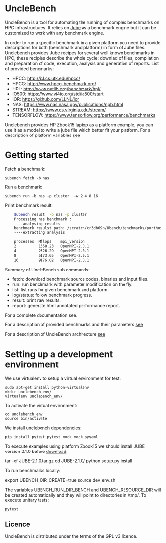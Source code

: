 # UncleBench

UncleBench is a tool for automating the running of complex benchmarks on HPC infrastructures.
It relies on [Jube](http://www.fz-juelich.de/ias/jsc/EN/Expertise/Support/Software/JUBE/_node.html)
as a benchmark engine but it can be customized to work with any benchmark engine.

In order to run a specific benchmark in a given platform you need to provide descriptions for both (benchmark and platform) in form of Jube files.
Unclebench provides Jube recipes for several well known benchmarks in HPC, these recipies describe the whole cycle: downlad of files, compilation and preparation of code,
execution, analysis and generation of reports.
List of provided bencmarks:

- HPCC: http://icl.cs.utk.edu/hpcc/
- HPCG: http://www.hpcg-benchmark.org/
- HPL: http://www.netlib.org/benchmark/hpl/
- IO500: https://www.vi4io.org/std/io500/start
- IOR: https://github.com/LLNL/ior
- NAS: https://www.nas.nasa.gov/publications/npb.html
- STREAM: https://www.cs.virginia.edu/stream/
- TENSORFLOW: https://www.tensorflow.org/performance/benchmarks

Unclebench provides HP Zbook15 laptop as a platform example, you can use it as a model to write a jube file which better fit your platform.
For a description of platform variables [see](https://github.com/edf-hpc/unclebench/blob/master/docs/source/platform_guide.asc)

# Getting started

Fetch a benchmark:

    $ubench fetch -b nas

Run a benchmark:

    $ubench run -b nas -p cluster  -w 2 4 8 16

Print benchmark result:

```bash
    $ubench result  -b nas -p cluster 
    Processing nas benchmark :
    ----analysing results
    benchmark_resulst_path: /scratch/cr3db69n/Ubench/benchmarks/porthos/nas/./benchmarks_runs/000002/
    ----extracting analysis

    processes  Mflops    mpi_version
    2          1358.23   OpenMPI-2.0.1
    4          2326.29   OpenMPI-2.0.1
    8          5173.65   OpenMPI-2.0.1
    16         9176.02   OpenMPI-2.0.1
```

Summary of UncleBench sub commands:

- fetch: download benchmark source codes, binaries and input files.
- run: run benchmark with parameter modification on the fly.
- list: list runs for given benchmark and platform.
- log/status: follow benchmark progress.
- result: print raw results.
- report: generate html annotated performance report.


For a complete documentation [see](https://github.com/edf-hpc/unclebench/blob/master/docs/source/user_guide.asc).

For a description of provided benchmarks and their parameters [see](https://github.com/edf-hpc/unclebench/blob/master/docs/source/benchmarks_guide.asc)

For a description of UncleBench architecture [see](https://github.com/edf-hpc/unclebench/blob/master/docs/source/developer_guide.asc)

# Setting up a development environment

We use virtualenv to setup a virtual environment for test:

    sudo apt-get install python-virtualenv
    mkdir unclebench_env/
    virtualenv unclebench_env/

To activate the virtual environment:

    cd unclebench_env
    source bin/activate

We install unclebench dependencies:

    pip install pytest pytest_mock mock pyyaml

To execute examples using platform Zbook15 we should install JUBE version 2.1.0 before [download](http://www.fz-juelich.de/ias/jsc/EN/Expertise/Support/Software/JUBE/JUBE2/jube-download_node.html;jsessionid=7444E10288FBD0EE8091B9AD8FE60F73):

   tar -xf JUBE-2.1.0.tar.gz
   cd JUBE-2.1.0/
   python setup.py install

To run benchmarks locally:

   export UBENCH_DIR_CREATE=true
   source dev_env.sh

The variables UBENCH_RUN_DIR_BENCH and UBENCH_RESOURCE_DIR will be created automatically and they will point to directories in /tmp/.
To execute unitary tests:
    
    pytest

Licence
-------

UncleBench is distributed under the terms of the GPL v3 licence.
